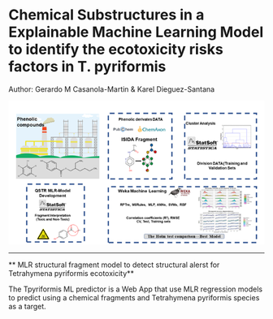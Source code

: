 # Chemical Substructures in a Explainable Machine Learning Model to identify the ecotoxicity risks factors in T. pyriformis

Author: Gerardo M Casanola-Martin & Karel Dieguez-Santana

![TOC](toc.png)

-------------------------------------------------------------------------------------------------

** MLR structural fragment model to detect structural alerst for Tetrahymena pyriformis ecotoxicity**

The Tpyriformis ML predictor is a Web App that use MLR regression models to predict using a chemical fragments and Tetrahymena pyriformis species as a target. 

